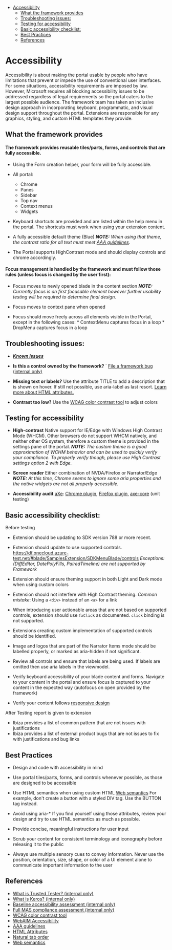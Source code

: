 * [Accessibility](#accessibility)
    * [What the framework provides](#accessibility-what-the-framework-provides)
    * [Troubleshooting issues:](#accessibility-troubleshooting-issues)
    * [Testing for accessibility](#accessibility-testing-for-accessibility)
    * [Basic accessibility checklist:](#accessibility-basic-accessibility-checklist)
    * [Best Practices](#accessibility-best-practices)
    * [References](#accessibility-references)


<a name="accessibility"></a>
# Accessibility

Accessibility is about making the portal usable by people who have limitations that prevent or impede the use of conventional user interfaces. For some situations, accessibility requirements are imposed by law. However, Microsoft requires all blocking accessibility issues to be addressed regardless of legal requirements so the portal caters to the largest possible audience. The framework team has taken an inclusive design approach in incorporating keyboard, programmatic, and visual design support throughout the portal. Extensions are responsible for any graphics, styling, and custom HTML templates they provide.

<a name="accessibility-what-the-framework-provides"></a>
## What the framework provides

<a name="accessibility-what-the-framework-provides-the-framework-provides-reusable-tiles-parts-forms-and-controls-that-are-fully-accessible"></a>
#### The framework provides reusable  tiles/parts, forms, and controls that are fully accessible.

* Using the Form creation helper, your form will be fully accessible.

* All portal:
  * Chrome
  * Panes
  * Sidebar
  * Top nav
  * Context menus
  * Widgets

* Keyboard shortcuts are provided and are listed within the help menu in the portal. The shortcuts must work when using your extension content.

* A fully accessible default theme (Blue)
  _**NOTE:** When using that theme, the contrast ratio for all text must meet <a href="http://www.interactiveaccessibility.com/web-accessibility-guidelines">AAA guidelines</a>._

* The Portal supports HighContrast mode and should display controls and chrome accordingly.

<a name="accessibility-what-the-framework-provides-focus-management-is-handled-by-the-framework-and-must-follow-those-rules-unless-focus-is-changed-by-the-user-first"></a>
#### Focus management is handled by the framework and must follow those rules (unless focus is changed by the user first):

* Focus moves to newly opened blade in the content section
     _**NOTE:** Currently focus is on first focusable element however further usability testing will be required to determine final design._

* Focus moves to context pane when opened

* Focus should move freely across all elements visible in the Portal, except in the following cases:
		* ContextMenu captures focus in a loop
		* DropMenu captures focus in a loop


<a name="accessibility-troubleshooting-issues"></a>
## Troubleshooting issues:
- <a href="http://vstfrd:8080/Azure/RD/_workitems#path=Shared+Queries%2FAUX%2FIbiza%2FAccessibility%2FIbiza+Accessibility+-+Triaged+Active&_a=query">***Known issues*** </a>

- **Is this a control owned by the framework?**
	`	<a href="http://aka.ms/portalfx/accessibility/bug">File a framework bug (internal only)</a>
- **Missing text or labels?**
	Use the attribute TITLE to add a description that is shown on hover. If still not possible, use aria-label as last resort. <a href="http://www.w3schools.com/html/html_attributes.asp">Learn more about HTML attributes.</a>

- **Contrast too low?**
    Use the <a href="http://leaverou.github.io/contrast-ratio/">WCAG color contrast tool</a> to adjust colors

<a name="accessibility-testing-for-accessibility"></a>
## Testing for accessibility

* **High-contrast**
  Native support for IE/Edge with Windows High Contrast Mode (WHCM).
  Other browsers do not support WHCM natively, and neither other OS system, therefore a custom theme is provided in the settings pane of the portal.
	_**NOTE:** The custom theme is a good approximation of WCHM behavior and can be used to quickly verify your compliance. To properly verify though, please use High Contrast settings option 2 with Edge._

* **Screen reader**
  Either combination of NVDA/Firefox or Narrator/Edge
	_**NOTE:** At this time, Chrome seems to ignore some aria properties and the native widgets are not all properly accessible._

* **Accessibility audit**
  <a href="http://www.deque.com/products/axe/">aXe</a>: <a href="http://bitly.com/aXe-Chrome">Chrome plugin</a>, <a href="http://bit.ly/aXe-Firefox">Firefox plugin</a>, <a href="https://github.com/dequelabs/axe-core">axe-core</a> (unit testing)


<a name="accessibility-basic-accessibility-checklist"></a>
## Basic accessibility checklist:
Before testing

- Extension should be updating to SDK version 788 or more recent.

- Extension should update to use supported controls.
https://df.onecloud.azure-test.net/#blade/SamplesExtension/SDKMenuBlade/controls
*Exceptions: (DiffEditor, DatePolyFills, PairedTimeline) are not supported by Framework*

- Extension should ensure theming support in both Light and Dark mode when using custom colors

- Extension should not interfere with High Contrast theming.
	*Common mistake*: Using a `<div>` instead of an `<a>` for a link

- When introducing user actionable areas that are not based on supported controls, extension should use `fxClick` as documented. `click` binding is not supported.

- Extensions creating custom implementation of supported controls should be identified.

- Image and logos that are part of the Narrator Items mode should be labelled properly, or marked as aria-hidden if not significant.

- Review all controls and ensure that labels are being used. If labels are omitted then use aria labels in the viewmodel.

- Verify keyboard accessibility of your blade content and forms. Navigate to your content in the portal and ensure focus is captured to your content in the expected way (autofocus on open provided by the framework)

- Verify your content follows [responsive design](top-design-responsive.md)

After Testing report is given to extension
- Ibiza provides a list of common pattern that are not issues with justifications
- Ibiza provides a list of external product bugs that are not issues to fix with justifications and bug links

<a name="accessibility-best-practices"></a>
## Best Practices
* Design and code with accessibility in mind

* Use portal tiles/parts, forms, and controls whenever possible, as those are designed to be accessible

* Use HTML semantics when using custom HTML <a href="http://www.w3schools.com/html/html5_semantic_elements.asp">Web semantics</a>
	For example, don't create a button with a styled DIV tag. Use the BUTTON tag instead.

* Avoid using aria-*
	If you find yourself using those attributes, review your design and try to use HTML semantics as much as possible.


* Provide concise, meaningful instructions for user input

* Scrub your content for consistent terminology and iconography before releasing it to the public

* Always use multiple sensory cues to convey information. Never use the position, orientation, size, shape, or color  of a UI element alone to communicate important information to the user

<a name="accessibility-references"></a>
## References

* <a href="https://www.1eswiki.com/wiki/Trusted_Tester_with_Keros#What_is_Trusted_Tester.3F">What is Trusted Tester? (internal only)</a>
* <a href="https://www.1eswiki.com/wiki/Trusted_Tester_with_Keros#What_is_Keros.3F">What is Keros? (internal only)</a>
* <a href="https://www.1eswiki.com/wiki/Trusted_Tester_with_Keros#What_is_Keros.3F">Baseline accessibility assessment (internal only)</a>
* <a href="https://www.1eswiki.com/wiki/Trusted_Tester_with_Keros#Full_MAS_compliance_assessment">Full MAS compliance assessment (internal only)</a>
* <a href="http://leaverou.github.io/contrast-ratio/">WCAG color contrast tool</a>
* <a href="http://webaim.org/articles/">WebAIM Accessibility</a>
* <a href="http://www.interactiveaccessibility.com/web-accessibility-guidelines">AAA guidelines</a>
* <a href="http://www.w3schools.com/html/html_attributes.asp">HTML Attributes</a>
* <a href="https://www.paciellogroup.com/blog/2014/08/using-the-tabindex-attribute/">Natural tab order</a>
* <a href="http://www.w3schools.com/html/html5_semantic_elements.asp">Web semantics</a>
